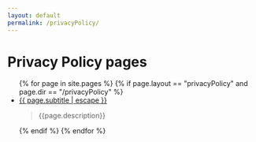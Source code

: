 ```yaml
---
layout: default
permalink: /privacyPolicy/
---
```

<h1>Privacy Policy pages</h1>
<ul>
  {% for page in site.pages %}
    {% if page.layout == "privacyPolicy" and page.dir == "/privacyPolicy" %}
    <li>
        <a href="{{ page.url | prepend: site.baseurl }}">{{ page.subtitle | escape }}</a>
        <blockquote> {{page.description}}</blockquote>
    </li>
    {% endif %}
  {% endfor %}
</ul>
